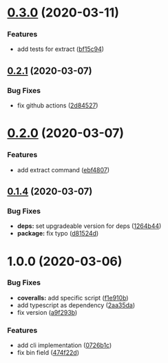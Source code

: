 # [0.3.0](https://github.com/HospitalRun/cli/compare/v0.2.1...v0.3.0) (2020-03-11)


### Features

* add tests for extract ([bf15c94](https://github.com/HospitalRun/cli/commit/bf15c9426bef135fa0bd9afcc077baea0bacde8d))

## [0.2.1](https://github.com/HospitalRun/cli/compare/v0.2.0...v0.2.1) (2020-03-07)


### Bug Fixes

* fix github actions ([2d84527](https://github.com/HospitalRun/cli/commit/2d845278f7b7b3d09191a67093e6d646ebc39411))

# [0.2.0](https://github.com/HospitalRun/cli/compare/v0.1.4...v0.2.0) (2020-03-07)


### Features

* add extract command ([ebf4807](https://github.com/HospitalRun/cli/commit/ebf480731bbfaf330a809cc20e518dec19fae079))

## [0.1.4](https://github.com/HospitalRun/cli/compare/v0.1.3...v0.1.4) (2020-03-07)


### Bug Fixes

* **deps:** set upgradeable version for deps ([1264b44](https://github.com/HospitalRun/cli/commit/1264b44cd1cfdbb21658ea755af5801ca095c099))
* **package:** fix typo ([d81524d](https://github.com/HospitalRun/cli/commit/d81524d4d2e618e7a76ed704c7b363dd048b485b))

# 1.0.0 (2020-03-06)


### Bug Fixes

* **coveralls:** add specific script ([f1e910b](https://github.com/HospitalRun/cli/commit/f1e910bc61aa95da0d93abf8de08a35a6e4e23a3))
* add typescript as dependency ([2aa35da](https://github.com/HospitalRun/cli/commit/2aa35daa367e339495b526205ad8a63e363c6095))
* fix version ([a9f293b](https://github.com/HospitalRun/cli/commit/a9f293be40a92aa005b26a6e078239c33a4acdf9))


### Features

* add cli implementation ([0726b1c](https://github.com/HospitalRun/cli/commit/0726b1c3aff3381b1154a2278c851a31786d4a05))
* fix bin field ([474f22d](https://github.com/HospitalRun/cli/commit/474f22de6029b89b44aa7c2026d86eb899bc715c))
